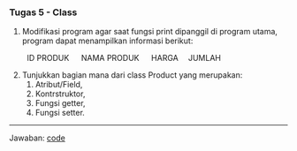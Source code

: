 ### Tugas 5 - Class

1. Modifikasi program agar saat fungsi print dipanggil di program utama, program dapat menampilkan informasi berikut:

&emsp;&emsp; ID PRODUK &emsp; NAMA PRODUK &emsp; HARGA &emsp;JUMLAH

2. Tunjukkan bagian mana dari class Product yang merupakan:
    1. Atribut/Field,
    2. Kontrstruktor,
    3. Fungsi getter,
    4. Fungsi setter.

---

Jawaban: [code](5_code.py)
